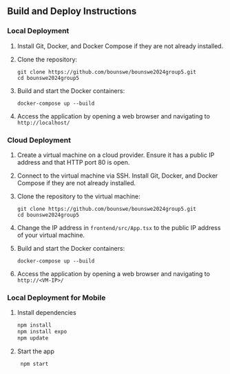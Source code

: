 ## Build and Deploy Instructions

### Local Deployment

1. Install Git, Docker, and Docker Compose if they are not already installed.

2. Clone the repository:
   ```
   git clone https://github.com/bounswe/bounswe2024group5.git
   cd bounswe2024group5
   ```

3. Build and start the Docker containers:
   ```
   docker-compose up --build
   ```

4. Access the application by opening a web browser and navigating to `http://localhost/`

### Cloud Deployment

1. Create a virtual machine on a cloud provider. Ensure it has a public IP address and that HTTP port 80 is open.

2. Connect to the virtual machine via SSH. Install Git, Docker, and Docker Compose if they are not already installed.

3. Clone the repository to the virtual machine:
   ```
   git clone https://github.com/bounswe/bounswe2024group5.git
   cd bounswe2024group5
   ```

4. Change the IP address in `frontend/src/App.tsx` to the public IP address of your virtual machine.

5. Build and start the Docker containers:
   ```
   docker-compose up --build
   ```

6. Access the application by opening a web browser and navigating to `http://<VM-IP>/`

### Local Deployment for Mobile

1. Install dependencies

   ```bash
   npm install
   npm install expo
   npm update
   ```

2. Start the app

   ```bash
    npm start
   ```

